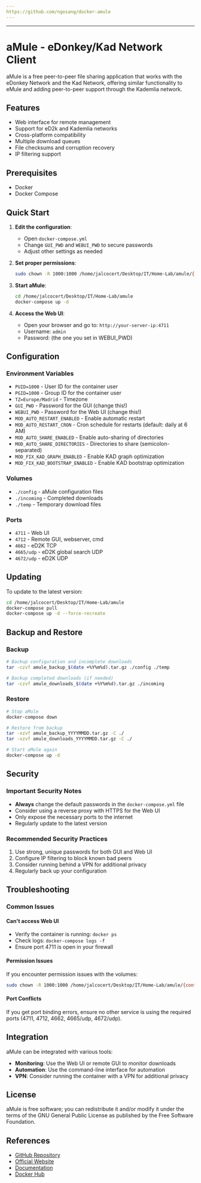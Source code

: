 ```yaml
---
https://github.com/ngosang/docker-amule
---
```


---

# aMule - eDonkey/Kad Network Client

aMule is a free peer-to-peer file sharing application that works with the eDonkey Network and the Kad Network, offering similar functionality to eMule and adding peer-to-peer support through the Kademlia network.

## Features
- Web interface for remote management
- Support for eD2k and Kademlia networks
- Cross-platform compatibility
- Multiple download queues
- File checksums and corruption recovery
- IP filtering support

## Prerequisites
- Docker
- Docker Compose

## Quick Start

1. **Edit the configuration**:
   - Open `docker-compose.yml`
   - Change `GUI_PWD` and `WEBUI_PWD` to secure passwords
   - Adjust other settings as needed

2. **Set proper permissions**:
   ```bash
   sudo chown -R 1000:1000 /home/jalcocert/Desktop/IT/Home-Lab/amule/{config,incoming,temp}
   ```

3. **Start aMule**:
   ```bash
   cd /home/jalcocert/Desktop/IT/Home-Lab/amule
   docker-compose up -d
   ```

4. **Access the Web UI**:
   - Open your browser and go to: `http://your-server-ip:4711`
   - Username: `admin`
   - Password: (the one you set in WEBUI_PWD)

## Configuration

### Environment Variables
- `PUID=1000` - User ID for the container user
- `PGID=1000` - Group ID for the container user
- `TZ=Europe/Madrid` - Timezone
- `GUI_PWD` - Password for the GUI (change this!)
- `WEBUI_PWD` - Password for the Web UI (change this!)
- `MOD_AUTO_RESTART_ENABLED` - Enable automatic restart
- `MOD_AUTO_RESTART_CRON` - Cron schedule for restarts (default: daily at 6 AM)
- `MOD_AUTO_SHARE_ENABLED` - Enable auto-sharing of directories
- `MOD_AUTO_SHARE_DIRECTORIES` - Directories to share (semicolon-separated)
- `MOD_FIX_KAD_GRAPH_ENABLED` - Enable KAD graph optimization
- `MOD_FIX_KAD_BOOTSTRAP_ENABLED` - Enable KAD bootstrap optimization

### Volumes
- `./config` - aMule configuration files
- `./incoming` - Completed downloads
- `./temp` - Temporary download files

### Ports
- `4711` - Web UI
- `4712` - Remote GUI, webserver, cmd
- `4662` - eD2K TCP
- `4665/udp` - eD2K global search UDP
- `4672/udp` - eD2K UDP

## Updating

To update to the latest version:

```bash
cd /home/jalcocert/Desktop/IT/Home-Lab/amule
docker-compose pull
docker-compose up -d --force-recreate
```

## Backup and Restore

### Backup
```bash
# Backup configuration and incomplete downloads
tar -czvf amule_backup_$(date +%Y%m%d).tar.gz ./config ./temp

# Backup completed downloads (if needed)
tar -czvf amule_downloads_$(date +%Y%m%d).tar.gz ./incoming
```

### Restore
```bash
# Stop aMule
docker-compose down

# Restore from backup
tar -xzvf amule_backup_YYYYMMDD.tar.gz -C ./
tar -xzvf amule_downloads_YYYYMMDD.tar.gz -C ./

# Start aMule again
docker-compose up -d
```

## Security

### Important Security Notes
- **Always** change the default passwords in the `docker-compose.yml` file
- Consider using a reverse proxy with HTTPS for the Web UI
- Only expose the necessary ports to the internet
- Regularly update to the latest version

### Recommended Security Practices
1. Use strong, unique passwords for both GUI and Web UI
2. Configure IP filtering to block known bad peers
3. Consider running behind a VPN for additional privacy
4. Regularly back up your configuration

## Troubleshooting

### Common Issues

#### Can't access Web UI
- Verify the container is running: `docker ps`
- Check logs: `docker-compose logs -f`
- Ensure port 4711 is open in your firewall

#### Permission Issues
If you encounter permission issues with the volumes:
```bash
sudo chown -R 1000:1000 /home/jalcocert/Desktop/IT/Home-Lab/amule/{config,incoming,temp}
```

#### Port Conflicts
If you get port binding errors, ensure no other service is using the required ports (4711, 4712, 4662, 4665/udp, 4672/udp).

## Integration

aMule can be integrated with various tools:
- **Monitoring**: Use the Web UI or remote GUI to monitor downloads
- **Automation**: Use the command-line interface for automation
- **VPN**: Consider running the container with a VPN for additional privacy

## License
aMule is free software; you can redistribute it and/or modify it under the terms of the GNU General Public License as published by the Free Software Foundation.

## References
- [GitHub Repository](https://github.com/ngosang/docker-amule)
- [Official Website](https://www.amule.org/)
- [Documentation](https://wiki.amule.org/)
- [Docker Hub](https://hub.docker.com/r/ngosang/amule/)
